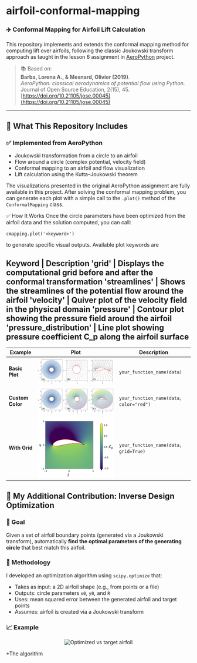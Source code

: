 # airfoil-conformal-mapping

### ✈️ Conformal Mapping for Airfoil Lift Calculation

This repository implements and extends the conformal mapping method for computing lift over airfoils, following the classic Joukowski transform approach as taught in the lesson 6 assignment in [AeroPython](https://github.com/barbagroup/AeroPython) project.

> 📚 Based on:  
> **Barba, Lorena A., & Mesnard, Olivier (2019)**.  
> *AeroPython: classical aerodynamics of potential flow using Python.*  
> Journal of Open Source Education, 2(15), 45.  
> [https://doi.org/10.21105/jose.00045](https://doi.org/10.21105/jose.00045)

---

## 🔧 What This Repository Includes

### ✅ Implemented from AeroPython
- Joukowski transformation from a circle to an airfoil
- Flow around a circle (complex potential, velocity field)
- Conformal mapping to an airfoil and flow visualization
- Lift calculation using the Kutta–Joukowski theorem

The visualizations presented in the original AeroPython assignment are fully available in this project. After solving the conformal mapping problem, you can generate each plot with a simple call to the `.plot()` method of the `ConformalMapping` class.

✅ How It Works
Once the circle parameters have been optimized from the airfoil data and the solution computed, you can call:
```
cmapping.plot('<keyword>')
```
to generate specific visual outputs. Available plot keywords are 

Keyword | Description
'grid' | Displays the computational grid before and after the conformal transformation
'streamlines' | Shows the streamlines of the potential flow around the airfoil
'velocity' | Quiver plot of the velocity field in the physical domain
'pressure' | Contour plot showing the pressure field around the airfoil
'pressure_distribution' | Line plot showing pressure coefficient C_p​ along the airfoil surface
---

| Example | Plot | Description |
|--------|------|-------------|
| **Basic Plot** | ![Basic Plot](Plots/Figure_Velocity.png) | `your_function_name(data)` |
| **Custom Color** | ![Custom Color](Plots/Figure_Potential.png) | `your_function_name(data, color="red")` |
| **With Grid** | ![Grid Plot](Plots/PressurePlot.png) | `your_function_name(data, grid=True)` |

## 🌟 My Additional Contribution: Inverse Design Optimization

### 🎯 Goal

Given a set of airfoil boundary points (generated via a Joukowski transform), automatically **find the optimal parameters of the generating circle** that best match this airfoil.

### 🧠 Methodology

I developed an optimization algorithm using `scipy.optimize` that:

- Takes as input: a 2D airfoil shape (e.g., from points or a file)
- Outputs: circle parameters `x0`, `y0`, and `R`
- Uses: mean squared error between the generated airfoil and target points
- Assumes: airfoil is created via a Joukowski transform

### 📈 Example

<p align="center">
  <img src="figures/optimized_fit_vs_target.png" alt="Optimized vs target airfoil" width="600"/>
</p>

*The algorithm
